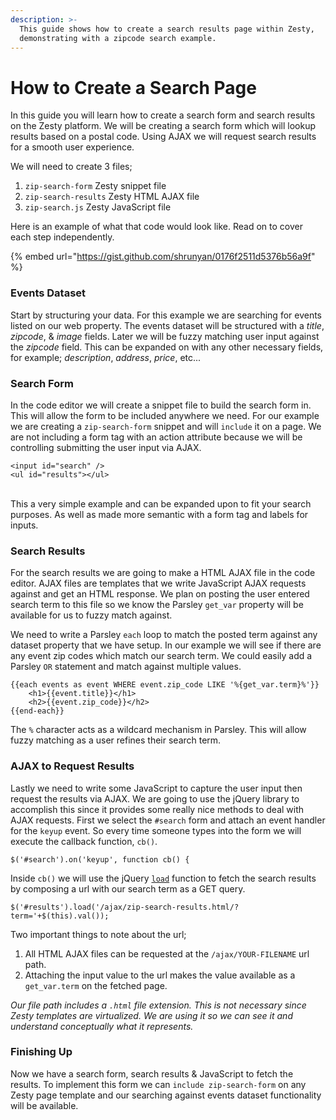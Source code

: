 ```yaml
---
description: >-
  This guide shows how to create a search results page within Zesty,
  demonstrating with a zipcode search example.
---
```


# How to Create a Search Page

In this guide you will learn how to create a search form and search results on the Zesty platform. We will be creating a search form which will lookup results based on a postal code. Using AJAX we will request search results for a smooth user experience.

We will need to create 3 files;

1. `zip-search-form` Zesty snippet file
2. `zip-search-results` Zesty HTML AJAX file&#x20;
3. `zip-search.js` Zesty JavaScript file

Here is an example of what that code would look like. Read on to cover each step independently.

{% embed url="https://gist.github.com/shrunyan/0176f2511d5376b56a9f" %}

### Events Dataset

Start by structuring your data. For this example we are searching for events listed on our web property. The events dataset will be structured with a _title_, _zipcode_, & _image_ fields. Later we will be fuzzy matching user input against the _zipcode_ field. This can be expanded on with any other necessary fields, for example; _description_, _address_, _price_, etc...

### Search Form

In the code editor we will create a snippet file to build the search form in. This will allow the form to be included anywhere we need. For our example we are creating a `zip-search-form` snippet and will `include` it on a page. We are not including a form tag with an action attribute because we will be controlling submitting the user input via AJAX.

```
<input id="search" />    
<ul id="results"></ul>
```

\
&#x20;This a very simple example and can be expanded upon to fit your search purposes. As well as made more semantic with a form tag and labels for inputs.

### Search Results

For the search results we are going to make a HTML AJAX file in the code editor. AJAX files are templates that we write JavaScript AJAX requests against and get an HTML response. We plan on posting the user entered search term to this file so we know the Parsley `get_var` property will be available for us to fuzzy match against.

We need to write a Parsley `each` loop to match the posted term against any dataset property that we have setup. In our example we will see if there are any event zip codes which match our search term. We could easily add a Parsley `OR` statement and match against multiple values.

```
{{each events as event WHERE event.zip_code LIKE '%{get_var.term}%'}}
    <h1>{{event.title}}</h1>
    <h2>{{event.zip_code}}</h2>
{{end-each}}
```

The `%` character acts as a wildcard mechanism in Parsley. This will allow fuzzy matching as a user refines their search term.

### AJAX to Request Results

Lastly we need to write some JavaScript to capture the user input then request the results via AJAX. We are going to use the jQuery library to accomplish this since it provides some really nice methods to deal with AJAX requests. First we select the `#search` form and attach an event handler for the `keyup` event. So every time someone types into the form we will execute the callback function, `cb()`.

`$('#search').on('keyup', function cb() {`

Inside `cb()` we will use the jQuery [`load`](https://api.jquery.com/load) function to fetch the search results by composing a url with our search term as a GET query.

`$('#results').load('/ajax/zip-search-results.html/?term='+$(this).val());`

Two important things to note about the url;

1. All HTML AJAX files can be requested at the `/ajax/YOUR-FILENAME` url path.
2. Attaching the input value to the url makes the value available as a `get_var.term` on the fetched page.

_Our file path includes a _`.html`_ file extension. This is not necessary since Zesty templates are virtualized. We are using it so we can see it and understand conceptually what it represents._

### Finishing Up

Now we have a search form, search results & JavaScript to fetch the results. To implement this form we can `include zip-search-form` on any Zesty page template and our searching against events dataset functionality will be available.

